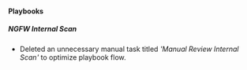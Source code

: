 
#### Playbooks

##### NGFW Internal Scan

- Deleted an unnecessary manual task titled *'Manual Review Internal Scan'* to optimize playbook flow.